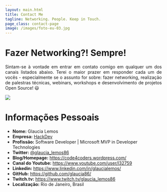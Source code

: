 ```yaml
---
layout: main.html
title: Contact Me
tagline: Networking. People. Keep in Touch.
page_class: contact-page
image: /images/foto-eu-03.jpg
---
```


# Fazer Networking?! Sempre!

<p style='text-align: justify;'>
  Sintam-se à vontade em entrar em contato comigo em qualquer um dos canais listados abaixo. Terei o maior prazer em responder cada um de vocês - especialmente se o assunto for sobre: fazer networking, realização de palestras técnicas, webinars, workshops e desenvolvimento de projetos Open Source! 😃
</p>

<img class="resource-img-profile" src="/images/foto-perfil-02.png">

# Informações Pessoais

* **Nome:** Glaucia Lemos
* **Empresa:** [HackDev](https://www.linkedin.com/company/hackdev/)
* **Profissão:** Software Developer | Microsoft MVP in Developer Technologies
* **Twitter:** [@glaucia_lemos86](https://twitter.com/glaucia_lemos86)
* **Blog/Homepage:** https://code4coders.wordpress.com/
* **Canal do Youtube:** https://www.youtube.com/user/l32759
* **Linkedin:** https://www.linkedin.com/in/glaucialemos/
* **GitHub:** https://github.com/glaucia86/
* **Twitch.tv:** https://www.twitch.tv/glaucia_lemos86
* **Localização:** Rio de Janeiro, Brasil



